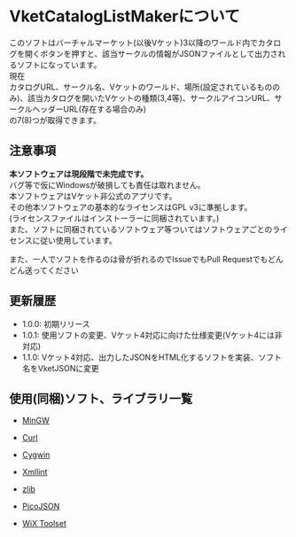 # VketCatalogListMakerについて

このソフトはバーチャルマーケット(以後Vケット)3以降のワールド内でカタログを開くボタンを押すと、該当サークルの情報がJSONファイルとして出力されるソフトになっています。  
現在  
カタログURL、サークル名、Vケットのワールド、場所(設定されているもののみ)、該当カタログを開いたVケットの種類(3,4等)、サークルアイコンURL、サークルヘッダーURL(存在する場合のみ)  
の7(8)つが取得できます。  

## 注意事項

**本ソフトウェアは現段階で未完成です。**  
バグ等で仮にWindowsが破損しても責任は取れません。  
本ソフトウェアはVケット非公式のアプリです。  
その他本ソフトウェアの基本的なライセンスはGPL v3に準拠します。  
(ライセンスファイルはインストーラーに同梱されています。)  
また、ソフトに同梱されているソフトウェア等ついてはソフトウェアごとのライセンスに従い使用しています。  

また、一人でソフトを作るのは骨が折れるのでIssueでもPull Requestでもどんどん送ってください  

## 更新履歴

- 1.0.0: 初期リリース
- 1.0.1: 使用ソフトの変更、Vケット4対応に向けた仕様変更(Vケット4には非対応)
- 1.1.0: Vケット4対応、出力したJSONをHTML化するソフトを実装、ソフト名をVketJSONに変更


## 使用(同梱)ソフト、ライブラリ一覧

- [MinGW](http://www.mingw.org/)

- [Curl](https://curl.haxx.se/download.html)

- [Cygwin](https://www.cygwin.com/)

- [Xmllint](http://xmlsoft.org/index.html)

- [zlib](https://www.zlib.net/)

- [PicoJSON](https://github.com/kazuho/picojson)

- [WiX Toolset](https://wixtoolset.org/)